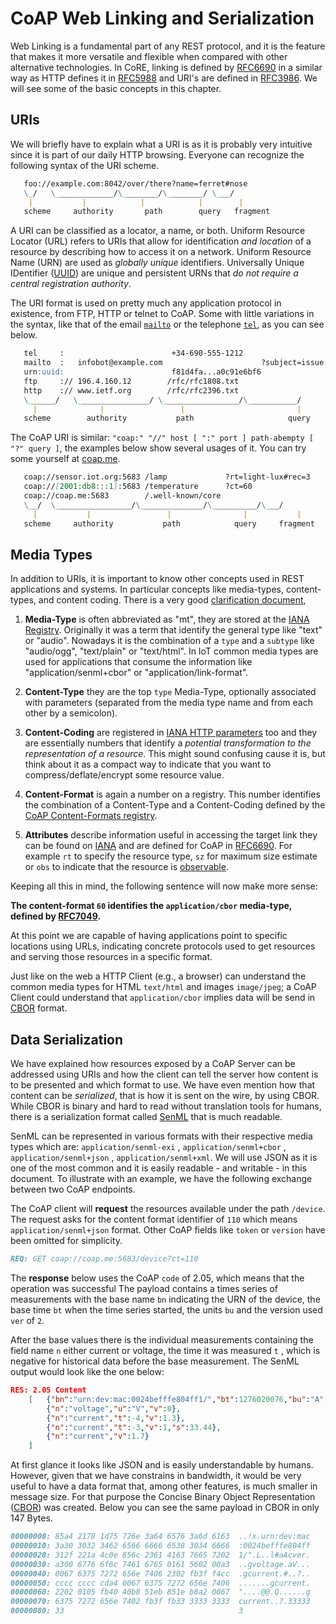 # CoAP Web Linking and Serialization

Web Linking is a fundamental part of any REST protocol, and it is the feature that makes it more versatile and flexible when compared with other alternative technologies. In CoRE, linking is defined by [RFC6690](https://tools.ietf.org/html/rfc6690) in a similar way as HTTP defines it in [RFC5988](https://tools.ietf.org/html/rfc5988) and URI's are defined in [RFC3986](https://tools.ietf.org/html/rfc3986). We will see some of the basic concepts in this chapter.

## URIs

We will briefly have to explain what a URI is as it is probably very intuitive since it is part of our daily HTTP browsing. Everyone can recognize the following syntax of the URI scheme.

```md
   foo://example.com:8042/over/there?name=ferret#nose
   \_/   \_____________/\________/\________/ \___/
    |           |            |            |        |
   scheme     authority       path        query   fragment
```

A URI can be classified as a locator, a name, or both. Uniform Resource Locator (URL) refers to URIs that allow for identification *and location* of a resource by describing how to access it on a network. Uniform Resource Name (URN) are used as *globally unique* identifiers. Universally Unique IDentifier ([UUID](https://tools.ietf.org/html/rfc4122)) are unique and persistent URNs that *do not require a central registration authority*.

The URI format is used on pretty much any application protocol in existence, from FTP, HTTP or telnet to CoAP. Some with little variations in the syntax, like that of the email [`mailto`](https://tools.ietf.org/html/rfc6068) or the telephone [`tel`](https://tools.ietf.org/html/rfc3966), as you can see below.

```md
   tel     :                        +34-690-555-1212
   mailto  :   infobot@example.com                      ?subject=issue
   urn:uuid:                        f81d4fa...a0c91e6bf6
   ftp     :// 196.4.160.12        /rfc/rfc1808.txt
   http    :// www.ietf.org        /rfc/rfc2396.txt
   \______/   \________________/ \_________________/\___________/
     |              |                 |                         |
   scheme        authority           path                     query
```

The CoAP URI is similar: `"coap:" "//" host [ ":" port ] path-abempty [ "?" query ]`, the examples below show several usages of it. You can try some yourself at [coap.me](http://coap.me).

```md
   coap://sensor.iot.org:5683 /lamp             ?rt=light-lux#rec=3
   coap://[2001:db8:::1]:5683 /temperature      ?ct=60
   coap://coap.me:5683        /.well-known/core
   \__/  \_________________/\______________/\__________/\___/
     |           |                 |                |           |
   scheme     authority           path            query     fragment
```

## Media Types

In addition to URIs, it is important to know other concepts used in REST applications and systems. In  particular concepts like media-types, content-types, and content coding. There is a very good [clarification document](https://tools.ietf.org/html/draft-bormann-core-media-content-type-format-00), 

1. **Media-Type** is often abbreviated as "mt", they are stored at the [IANA Registry](https://www.iana.org/assignments/media-types/media-types.xhtml). Originally it was a term that identify the general type like "text" or "audio". Nowadays it is the combination of a `type` and a `subtype` like "audio/ogg", "text/plain" or "text/html". In IoT common media types are used for applications that consume the information like "application/senml+cbor" or "application/link-format".

2. **Content-Type** they are the top `type` Media-Type, optionally associated with parameters (separated from the media type name and from each other by a semicolon).

3. **Content-Coding** are registered in [IANA HTTP parameters](http://www.iana.org/assignments/http-parameters) too and they are essentially numbers that identify a *potential transformation to the representation of a resource*. This might sound confusing cause it is, but think about it as a compact way to indicate that you want to compress/deflate/encrypt some resource value.

4. **Content-Format** is again a number on a registry. This number identifies the combination of a Content-Type and a Content-Coding defined by the [CoAP Content-Formats registry](https://www.iana.org/assignments/core-parameters/core-parameters.xhtml).

5. **Attributes** describe information useful in accessing the target link they can be found on [IANA](http://www.iana.org/assignments/http-parameters) and are defined for CoAP in [RFC6690](https://tools.ietf.org/html/rfc6690). For example `rt` to specify the resource type, `sz` for maximum size estimate or `obs` to indicate that the resource is [observable](https://tools.ietf.org/html/rfc7641).

Keeping all this in mind, the following sentence will now make more sense:

**The content-format `60` identifies the `application/cbor` media-type, defined by [RFC7049](http://www.iana.org/go/rfc7049).**

At this point we are capable of having applications point to specific locations using URLs, indicating concrete protocols used to get resources and serving those resources in a specific format.

Just like on the web a HTTP Client (e.g., a browser) can understand the common media types for HTML `text/html` and  images `image/jpeg`; a CoAP Client could understand that `application/cbor` implies data will be send in [CBOR](http://www.iana.org/go/rfc7049) format.

## Data Serialization

We have explained how resources exposed by a CoAP Server can be addressed using URIs and how the client can tell the server how content is to be presented and which format to use. We have even mention how that content can be *serialized*, that is how it is sent on the wire, by using CBOR.
While CBOR is binary and hard to read without translation tools for humans, there is a serialization format called [SenML](https://tools.ietf.org/html/rfc8428) that is much readable.

SenML can be represented in various formats with their respective media types which are: `application/senml-exi` , `application/senml+cbor` , `application/senml+json` , `application/senml+xml`. We will use JSON as it is one of the most common and it is easily readable - and writable - in this document. To illustrate with an example, we have the following exchange between two CoAP endpoints.

The CoAP client will **request** the resources available under the path `/device`. The request asks for the content format identifier of `110` which means `application/senml+json` format. Other CoAP fields like `token` or `version` have been omitted for simplicity.

```md
REQ: GET coap://coap.me:5683/device?ct=110
```

The **response** below uses the CoAP `code` of 2.05, which means that the operation was successful The payload contains a times series of measurements with the base name `bn` indicating the URN of the device, the base time `bt` when the time series started, the units `bu` and the version used `ver` of `2`.

After the base values there is the individual measurements containing the field name `n` either current or voltage, the time it was measured `t` , which is negative for historical data before the base measurement. The SenML output would look like the one below:

```json
RES: 2.05 Content
    [   {"bn":"urn:dev:mac:0024befffe804ff1/","bt":1276020076,"bu":"A","ver":2},
        {"n":"voltage","u":"V","v":0},
        {"n":"current","t":-4,"v":1.3},
        {"n":"current","t":-3,"v":1,"s":33.44},
        {"n":"current","v":1.7}
    ]
```

At first glance it looks like JSON and is easily understandable by humans. However, given that we have constrains in bandwidth, it would be very useful to have a data format that, among other features, is much smaller in message size. For that purpose the Concise Binary Object Representation ([CBOR](https://cbor.io)) was created. Below you can see the same payload in CBOR in only 147 Bytes.

```md
00000000: 85a4 2178 1d75 726e 3a64 6576 3a6d 6163  ..!x.urn:dev:mac
00000010: 3a30 3032 3462 6566 6666 6538 3034 6666  :0024befffe804ff
00000020: 312f 221a 4c0e 856c 2361 4163 7665 7202  1/".L..l#aAcver.
00000030: a300 6776 6f6c 7461 6765 0161 5602 00a3  ..gvoltage.aV...
00000040: 0067 6375 7272 656e 7406 2302 fb3f f4cc  .gcurrent.#..?..
00000050: cccc cccc cda4 0067 6375 7272 656e 7406  .......gcurrent.
00000060: 2202 0105 fb40 40b8 51eb 851e b8a2 0067  "....@@.Q......g
00000070: 6375 7272 656e 7402 fb3f fb33 3333 3333  current..?.33333
00000080: 33                                       3
```